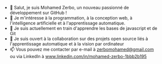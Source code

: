 - 👋 Salut, je suis Mohamed Zerbo, un nouveau passionné de développement sur GitHub !
- 👀 Je m'intéresse à la programmation, à la conception web, à l'intelligence artificielle et à l'apprentissage automatique.
- 🌱 Je suis actuellement en train d'apprendre les bases de javascript et de Git
- 💞️ Je suis ouvert à la collaboration sur des projets open source liés à l'apprentissage automatique et à la vision par ordinateur
- 📫 Vous pouvez me contacter par e-mail à zerbomohamed@gmail.com ou via LinkedIn à www.linkedin.com/in/mohamed-zerbo-1bbb2b195

<!---
mohamedzerbo/mohamedzerbo is a ✨ special ✨ repository because its `README.md` (this file) appears on your GitHub profile.
You can click the Preview link to take a look at your changes.
--->
